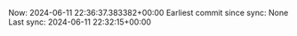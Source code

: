 Now: 2024-06-11 22:36:37.383382+00:00 Earliest commit since sync: None Last sync: 2024-06-11 22:32:15+00:00
